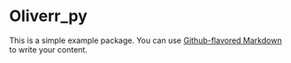 # Oliverr_py

This is a simple example package. You can use
[Github-flavored Markdown](https://guides.github.com/features/mastering-markdown/)
to write your content.
